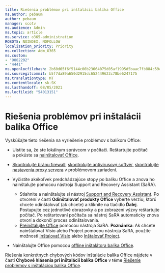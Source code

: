 ```yaml
---
title: Riešenia problémov pri inštalácii balíka Office
ms.author: pebaum
author: pebaum
manager: scotv
ms.audience: Admin
ms.topic: article
ms.service: o365-administration
ROBOTS: NOINDEX, NOFOLLOW
localization_priority: Priority
ms.collection: Adm_O365
ms.custom:
- "9002292"
- "4441"
ms.openlocfilehash: 2b60d65f6f5144c00b23664075d05af1995d5baac7fb884c59cbe82efca3d198
ms.sourcegitcommit: b5f7da89a650d2915dc652449623c78be6247175
ms.translationtype: MT
ms.contentlocale: sk-SK
ms.lasthandoff: 08/05/2021
ms.locfileid: "54013151"
---
```

# <a name="solutions-for-issues-when-installing-office"></a>Riešenia problémov pri inštalácii balíka Office

Vyskúšajte tieto riešenia na vyriešenie problémov s balíkom Office:

- Uistite sa, že ste lokálnym správcom v počítači. Reštartujte počítač a pokúste sa [nainštalovať Office](https://portal.office.com/OLS/MySoftware.aspx).

- [Skontrolujte bránu firewall](https://support.office.com/article/unlicensed-product-and-activation-errors-in-office-0d23d3c0-c19c-4b2f-9845-5344fedc4380#bkmk_checkfirewall), [skontrolujte antivírusový softvér](https://support.office.com/article/unlicensed-product-and-activation-errors-in-office-0d23d3c0-c19c-4b2f-9845-5344fedc4380#bkmk_checkav), [skontrolujte nastavenia proxy servera](https://support.office.com/article/unlicensed-product-and-activation-errors-in-office-0d23d3c0-c19c-4b2f-9845-5344fedc4380#bkmk_checkproxy) v problémovom zariadení.

- Vyčistite akékoľvek predchádzajúce stopy po balíku Office a znova ho nainštalujte pomocou nástroja Support and Recovery Assistant (SaRA). 

    - Stiahnite a nainštalujte si nástroj [Support and Recovery Assistant](https://aka.ms/SARA-OfficeUninstall-Alchemy). Po otvorení v časti **Odinštalovať produkty Office** vyberte verziu, ktorú chcete odinštalovať (ak chcete) a kliknite na tlačidlo **Ďalej**. Postupujte cez jednotlivé obrazovky a po zobrazení výzvy reštartujte počítač. Po reštartovaní počítača sa nástroj SaRA automaticky znova otvorí a dokončí proces odinštalovania.
    - [Preinštalujte Office](https://aka.ms/sara-officeinstall) pomocou nástroja SaRA. **Poznámka**: Ak chcete nainštalovať Visio alebo Project pomocou nástroja SaRA, použite možnosti [Inštalovať Visio](https://aka.ms/SaRA-VisioSetupScenario) alebo [Inštalovať Project](https://aka.ms/SaRA-ProjectSetupScenario).  

- Nainštalujte Office pomocou [offline inštalátora balíka Office](https://support.office.com/article/f0a85fe7-118f-41cb-a791-d59cef96ad1c?wt.mc_id=Alchemy_ClientDIA).

Riešenia konkrétnych chybových kódov inštalácie balíka Office nájdete v časti **Chybové hlásenia pri inštalácii balíka Office** v téme [Riešenie problémov s inštaláciou balíka Office](https://support.office.com/article/35ff2def-e0b2-4dac-9784-4cf212c1f6c2#BKMK_ErrorMessages).

